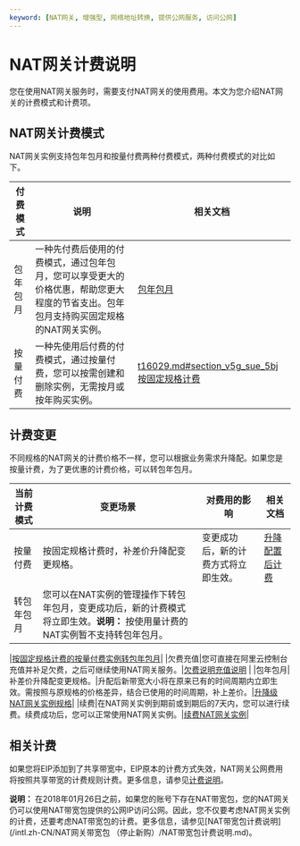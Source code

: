 ```yaml
---
keyword: [NAT网关, 增强型, 网络地址转换, 提供公网服务, 访问公网]
---
```


# NAT网关计费说明

您在使用NAT网关服务时，需要支付NAT网关的使用费用。本文为您介绍NAT网关的计费模式和计费项。

## NAT网关计费模式

NAT网关实例支持包年包月和按量付费两种付费模式，两种付费模式的对比如下。

|付费模式|说明|相关文档|
|----|--|----|
|包年包月|一种先付费后使用的付费模式，通过包年包月，您可以享受更大的价格优惠，帮助您更大程度的节省支出。包年包月支持购买固定规格的NAT网关实例。|[包年包月]()|
|按量付费|一种先使用后付费的付费模式，通过按量付费，您可以按需创建和删除实例，无需按月或按年购买实例。|[t16029.md\#section\_v5g\_sue\_5bj](/intl.zh-CN/购买指南/按量付费.md)[按固定规格计费](t16029.md#section_dzk_6u6_9e9) |

## 计费变更

不同规格的NAT网关的计费价格不一样，您可以根据业务需求升降配。如果您是按量计费，为了更优惠的计费价格，可以转包年包月。

|当前计费模式|变更场景|对费用的影响|相关文档|
|------|----|------|----|
|按量付费|按固定规格计费时，补差价升降配变更规格。|变更成功后，新的计费方式将立即生效。|[升降配置后计费](/intl.zh-CN/购买指南/按量付费.md)|
|转包年包月|您可以在NAT实例的管理操作下转包年包月，变更成功后，新的计费模式将立即生效。**说明：** 按使用量计费的NAT实例暂不支持转包年包月。

|[按固定规格计费的按量付费实例转包年包月](/intl.zh-CN/购买指南/按量付费.md)|
|欠费充值|您可直接在阿里云控制台充值并补足欠费，之后可继续使用NAT网关服务。|[欠费说明](/intl.zh-CN/购买指南/按量付费.md)[充值说明](t16029.md#section_qd8_3t2_nf4) |
|包年包月|补差价升降配变更规格。|升配后新带宽大小将在原来已有的时间周期内立即生效。需按照与原规格的价格差异，结合已使用的时间周期，补上差价。|[升降级NAT网关实例规格](section_jbi_g7j_wc1)|
|续费|在NAT网关实例到期前或到期后的7天内，您可以进行续费。续费成功后，您可以正常使用NAT网关实例。|[续费NAT网关实例](section_bml_m6z_ayh)|

## 相关计费

如果您将EIP添加到了共享带宽中，EIP原本的计费方式失效，NAT网关公网费用将按照共享带宽的计费规则计费。更多信息，请参见[计费说明](/intl.zh-CN/产品定价/计费说明.md)。

**说明：** 在2018年01月26日之前，如果您的账号下存在NAT带宽包，您的NAT网关仍可以使用NAT带宽包提供的公网IP访问公网。因此，您不仅要考虑NAT网关实例的计费，还要考虑NAT带宽包的计费。更多信息，请参见[NAT带宽包计费说明](/intl.zh-CN/NAT网关带宽包 （停止新购）/NAT带宽包计费说明.md)。

